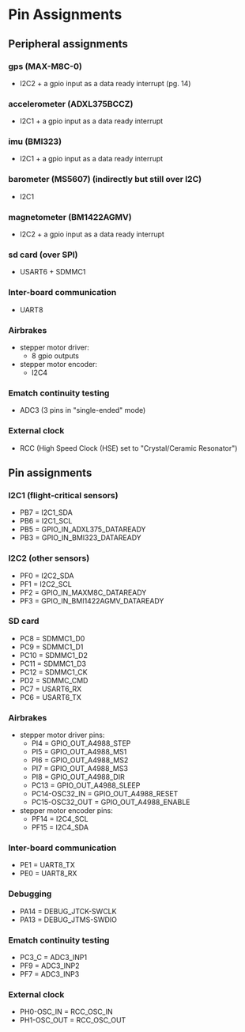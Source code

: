 # Pin Assignments


## Peripheral assignments


### gps (MAX-M8C-0)
- I2C2 + a gpio input as a data ready interrupt (pg. 14)

### accelerometer (ADXL375BCCZ)
- I2C1 + a gpio input as a data ready interrupt

### imu (BMI323)
- I2C1 + a gpio input as a data ready interrupt

### barometer (MS5607) (indirectly but still over I2C)
- I2C1

### magnetometer (BM1422AGMV)
- I2C2 + a gpio input as a data ready interrupt

### sd card (over SPI)
- USART6 + SDMMC1

### Inter-board communication
- UART8

### Airbrakes
- stepper motor driver:
  - 8 gpio outputs
- stepper motor encoder:
  - I2C4

### Ematch continuity testing
- ADC3 (3 pins in "single-ended" mode)

### External clock
- RCC (High Speed Clock (HSE) set to "Crystal/Ceramic Resonator")


## Pin assignments


### I2C1 (flight-critical sensors)
- PB7 = I2C1_SDA
- PB6 = I2C1_SCL
- PB5 = GPIO_IN_ADXL375_DATAREADY
- PB3 = GPIO_IN_BMI323_DATAREADY

### I2C2 (other sensors)
- PF0 = I2C2_SDA
- PF1 = I2C2_SCL
- PF2 = GPIO_IN_MAXM8C_DATAREADY
- PF3 = GPIO_IN_BMI1422AGMV_DATAREADY

### SD card
- PC8 = SDMMC1_D0
- PC9 = SDMMC1_D1
- PC10 = SDMMC1_D2
- PC11 = SDMMC1_D3
- PC12 = SDMMC1_CK
- PD2 = SDMMC_CMD
- PC7 = USART6_RX
- PC6 = USART6_TX

### Airbrakes
- stepper motor driver pins:
  - PI4 = GPIO_OUT_A4988_STEP
  - PI5 = GPIO_OUT_A4988_MS1
  - PI6 = GPIO_OUT_A4988_MS2
  - PI7 = GPIO_OUT_A4988_MS3
  - PI8 = GPIO_OUT_A4988_DIR
  - PC13 = GPIO_OUT_A4988_SLEEP
  - PC14-OSC32_IN = GPIO_OUT_A4988_RESET
  - PC15-OSC32_OUT = GPIO_OUT_A4988_ENABLE
- stepper motor encoder pins:
  - PF14 = I2C4_SCL
  - PF15 = I2C4_SDA

### Inter-board communication
- PE1 = UART8_TX
- PE0 = UART8_RX

### Debugging
- PA14 = DEBUG_JTCK-SWCLK
- PA13 = DEBUG_JTMS-SWDIO

### Ematch continuity testing
- PC3_C = ADC3_INP1
- PF9 = ADC3_INP2
- PF7 = ADC3_INP3

### External clock
- PH0-OSC_IN = RCC_OSC_IN
- PH1-OSC_OUT = RCC_OSC_OUT

